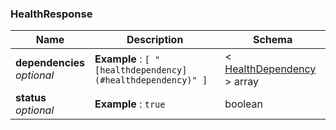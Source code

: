
<a name="healthresponse"></a>
### HealthResponse

|Name|Description|Schema|
|---|---|---|
|**dependencies**  <br>*optional*|**Example** : `[ "[healthdependency](#healthdependency)" ]`|< [HealthDependency](HealthDependency.md#healthdependency) > array|
|**status**  <br>*optional*|**Example** : `true`|boolean|



